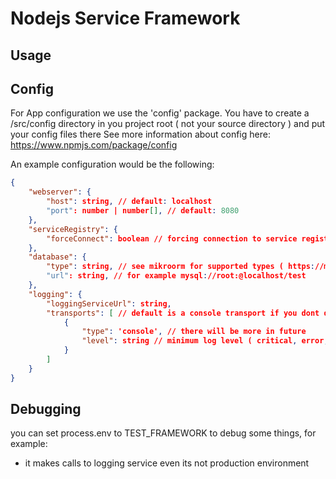 # Nodejs Service Framework

## Usage

## Config

For App configuration we use the 'config' package.
You have to create a /src/config directory in you project root ( not your source directory ) and put your config files there
See more information about config here: https://www.npmjs.com/package/config

An example configuration would be the following:

```json
{
    "webserver": {
        "host": string, // default: localhost
        "port": number | number[], // default: 8080
    },
    "serviceRegistry": {
        "forceConnect": boolean // forcing connection to service registry, if its false connection will only be etablished on production ( default is false )  
    }, 
    "database": {
        "type": string, // see mikroorm for supported types ( https://mikro-orm.io/docs/configuration/#driver )
        "url": string, // for example mysql://root:@localhost/test
    },
    "logging": {
        "loggingServiceUrl": string,
        "transports": [ // default is a console transport if you dont defined otherwise
            {
                "type": 'console', // there will be more in future
                "level": string // minimum log level ( critical, error, warning, info, framework, debug, silly ) // default is framework
            }
        ]
    }
}
```

## Debugging

you can set process.env to TEST_FRAMEWORK to debug some things, for example:

- it makes calls to logging service even its not production environment
